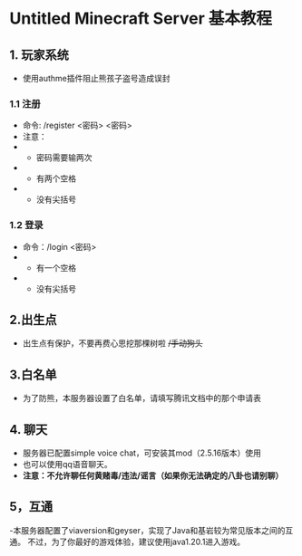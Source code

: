# Untitled Minecraft Server 基本教程

## 1. 玩家系统
- 使用authme插件阻止熊孩子盗号造成误封

### 1.1 注册
- 命令: /register <密码> <密码>
- 注意：
- - 密码需要输两次
- - 有两个空格
- - 没有尖括号

### 1.2 登录
- 命令：/login <密码>
- - 有一个空格
- - 没有尖括号

## 2.出生点
- 出生点有保护，不要再费心思挖那棵树啦 ~~/手动狗头~~

## 3.白名单
- 为了防熊，本服务器设置了白名单，请填写腾讯文档中的那个申请表

## 4. 聊天
- 服务器已配置simple voice chat，可安装其mod（2.5.16版本）使用
- 也可以使用qq语音聊天。
- **注意：不允许聊任何黄赌毒/违法/谣言（如果你无法确定的八卦也请别聊）**

## 5，互通
-本服务器配置了viaversion和geyser，实现了Java和基岩较为常见版本之间的互通。
不过，为了你最好的游戏体验，建议使用java1.20.1进入游戏。